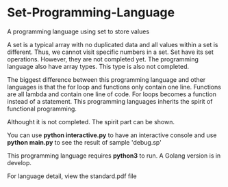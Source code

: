 # Set-Programming-Language
A programming language using set to store values

A set is a typical array with no duplicated data and all values within a set is different. Thus, we cannot visit specific numbers in a set. Set have its set operations. However, they are not completed yet. The programming language also have array types. This type is also not completed.

The biggest difference between this programming language and other languages is that the for loop and functions only contain one line. Functions are all lambda and contain one line of code. For loops becomes a function instead of a statement. This programming languages inherits the spirit of functional programming.

Althought it is not completed. The spirit part can be shown.

You can use **python interactive.py** to have an interactive console and use **python main.py** to see the result of sample 'debug.sp'

This programming language requires **python3** to run. A Golang version is in develop.

For language detail, view the standard.pdf file

